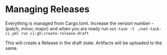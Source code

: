 # Managing Releases

Everything is managed from Cargo.toml. Increase the version number - (patch, minor, major) and when you are ready run `net-task -t ./net-task-ci.yml run ci:gh:create-release-draft`

This will create a Release in the draft state. Artifacts will be uploaded to the same.
